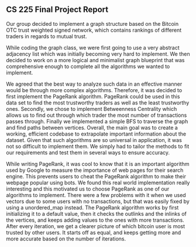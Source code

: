 ## CS 225 Final Project Report

  Our group decided to implement a graph structure based on the Bitcoin OTC trust
weighted signed network, which contains rankings of different traders in regards
to mutual trust.

  While coding the graph class, we were first going to use a very abstract adjacency
list which was initially becoming very hard to implement. We then decided to work
on a more logical and minimalist graph blueprint that was comprehensive enough
to complete all the algorithms we wanted to implement.

  We agreed that the best way to analyze such data in an effective manner would be
through more complex algorithms. Therefore, it was decided to first implement
the PageRank algorithm. PageRank could be used in this data set to find the most trustworthy
traders as well as the least trustworthy ones. Secondly, we chose to implement
Betweenness Centrality which allows us to find out through which trader the most
number of transactions passes through. Finally we implemented a simple BFS to
traverse the graph and find paths between vertices. Overall, the main goal was
to create a working, efficient codebase to extrapolate important information about
the dataset. Given that such algorithms are so universal in application, it was not so difficult to implement them.
We simply had to tailor the methods to fit our requirements and test them in
several ways to ensure accuracy.

While writing PageRank, it was cool to know that it is an important algorithm used by Google to measure the importance of web pages for their search engine. This prevents users to cheat the PageRank algorithm to make their webpage popular using bots. We found this real world implementation really interesting and this motivated us to choose PageRank as one of our algorithms to implement. There were a few problems with it when we used vectors due to some users with no transactions, but that was easily fixed by using a unordered_map instead.
The PageRank algorithm works by first initializing it to a default value, then it checks the outlinks and the inlinks of the vertices, and keeps adding values to the ones with more transactions. After every iteration, we get a clearer picture of which bitcoin user is most trusted by other users. It starts off as equal, and keeps getting more and more accurate based on the number of iterations.
